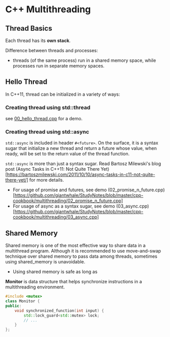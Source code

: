 C++ Multithreading
===========================================

Thread Basics
-------------------------------------------
Each thread has its **own stack**. 


Difference between threads and processes:

* threads (of the same process) run in a shared memory space, while processes run in 
  separate memory spaces.


Hello Thread
-------------------------------------------
In C++11, thread can be initialized in a variety of ways:

### Creating thread using std::thread

see [00_hello_thread.cpp](https://github.com/giantwhale/StudyNotes/blob/master/cpp-cookbook/multithreading/00_hello_thread.cpp) for a demo. 

### Creating thread using std::async 

`std::async` is included in header `#<future>`. On the surface, it is a syntax sugar that 
initialize a new thread and return a future whose value, when ready, will be set to the 
return value of the thread function. 

`std::async` is more than just a syntax sugar. Read Bartosz Milewski's blog post (Async
 Tasks in C++11: Not Quite There Yet)[https://bartoszmilewski.com/2011/10/10/async-tasks-in-c11-not-quite-there-yet/] for more details.

* For usage of promise and futures, see demo (02_promise_n_future.cpp)[https://github.com/giantwhale/StudyNotes/blob/master/cpp-cookbook/multithreading/02_promise_n_future.cpp]
* For usage of async as a syntax sugar, see demo (03_async.cpp)[https://github.com/giantwhale/StudyNotes/blob/master/cpp-cookbook/multithreading/03_async.cpp]

Shared Memory
-------------------------------------------
Shared memory is one of the most effective way to share data in a multithread program.
Although it is recommended to use move-and-swap technique over shared memory to pass data 
among threads, sometimes using shared_memory is unavoidable.

* Using shared memory is safe as long as 

**Monitor** is data structure that helps synchronize instructions in a multithreading 
environment. 

```c++
#include <mutex>
class Monitor {
public:
    void synchronized_function(int input) {
        std::lock_guard<std::mutex> lock;
        // ...
    }
};
```

